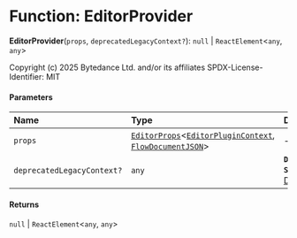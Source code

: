 # Function: EditorProvider

**EditorProvider**(`props`, `deprecatedLegacyContext?`): `null` | `ReactElement`<`any`, `any`>

Copyright (c) 2025 Bytedance Ltd. and/or its affiliates
SPDX-License-Identifier: MIT

#### Parameters

| Name | Type | Description |
| :------ | :------ | :------ |
| `props` | [`EditorProps`](/auto-docs/fixed-layout-editor/interfaces/EditorProps-1.md)<[`EditorPluginContext`](/auto-docs/fixed-layout-editor/interfaces/EditorPluginContext.md), [`FlowDocumentJSON`](/auto-docs/fixed-layout-editor/types/FlowDocumentJSON.md)> | - |
| `deprecatedLegacyContext?` | `any` | **`Deprecated`** **`See`** [React Docs](https://legacy.reactjs.org/docs/legacy-context.html#referencing-context-in-lifecycle-methods) |

#### Returns

`null` | `ReactElement`<`any`, `any`>
